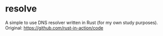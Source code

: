 # resolve

A simple to use DNS resolver written in Rust (for my own study purposes).
Original: https://github.com/rust-in-action/code
